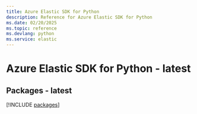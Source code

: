 ```yaml
---
title: Azure Elastic SDK for Python
description: Reference for Azure Elastic SDK for Python
ms.date: 02/20/2025
ms.topic: reference
ms.devlang: python
ms.service: elastic
---
```

# Azure Elastic SDK for Python - latest
## Packages - latest
[!INCLUDE [packages](elastic-index.md)]